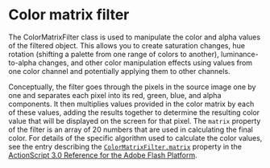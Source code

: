 # Color matrix filter

The ColorMatrixFilter class is used to manipulate the color and alpha values of
the filtered object. This allows you to create saturation changes, hue rotation
(shifting a palette from one range of colors to another), luminance-to-alpha
changes, and other color manipulation effects using values from one color
channel and potentially applying them to other channels.

Conceptually, the filter goes through the pixels in the source image one by one
and separates each pixel into its red, green, blue, and alpha components. It
then multiplies values provided in the color matrix by each of these values,
adding the results together to determine the resulting color value that will be
displayed on the screen for that pixel. The `matrix` property of the filter is
an array of 20 numbers that are used in calculating the final color. For details
of the specific algorithm used to calculate the color values, see the entry
describing the
[`ColorMatrixFilter.matrix`](https://help.adobe.com/en_US/FlashPlatform/reference/actionscript/3/flash/filters/ColorMatrixFilter.html#matrix)
property in the
[ActionScript 3.0 Reference for the Adobe Flash Platform](https://help.adobe.com/en_US/FlashPlatform/reference/actionscript/3/index.html).
